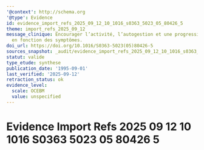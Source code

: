 ```yaml
---
'@context': http://schema.org
'@type': Evidence
id: evidence_import_refs_2025_09_12_10_1016_s0363_5023_05_80426_5
theme: import_refs_2025_09_12
message_clinique: Encourager l’activité, l’autogestion et une progression graduée
  en fonction des symptômes.
doi_url: https://doi.org/10.1016/S0363-5023(05)80426-5
sources_snapshot: _audit/evidence_import_refs_2025_09_12_10_1016_s0363_5023_05_80426_5.json
statut: valide
type_etude: synthese
publication_date: '1995-09-01'
last_verified: '2025-09-12'
retraction_status: ok
evidence_level:
  scale: OCEBM
  value: unspecified
---
```

# Evidence Import Refs 2025 09 12 10 1016 S0363 5023 05 80426 5

